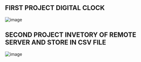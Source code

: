 ## FIRST PROJECT DIGITAL CLOCK

![image](https://user-images.githubusercontent.com/107435692/231806472-d47be032-cdb5-4d10-98b3-9fbaa201d1c8.png)


## SECOND PROJECT INVETORY OF REMOTE SERVER AND STORE IN CSV FILE

![image](https://user-images.githubusercontent.com/107435692/232011832-95209f57-3cec-45a4-b064-cd0333c79927.png)

